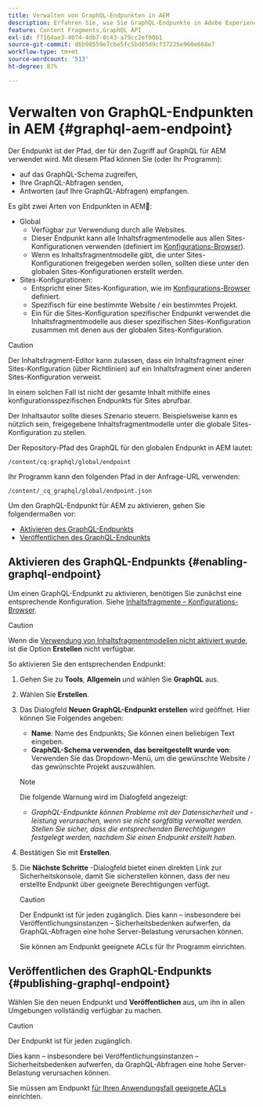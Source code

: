 ```yaml
---
title: Verwalten von GraphQL-Endpunkten in AEM
description: Erfahren Sie, wie Sie GraphQL-Endpunkte in Adobe Experience Manager as a Cloud Service für die Bereitstellung von Headless-Inhalten verwalten.
feature: Content Fragments,GraphQL API
exl-id: f7164ae3-4074-4db7-8c43-a79cc2ef00b1
source-git-commit: d6b98559e7cbe5fc5bd05d9cf37225e960e668e7
workflow-type: tm+mt
source-wordcount: '513'
ht-degree: 87%

---
```


# Verwalten von GraphQL-Endpunkten in AEM {#graphql-aem-endpoint}

Der Endpunkt ist der Pfad, der für den Zugriff auf GraphQL für AEM verwendet wird. Mit diesem Pfad können Sie (oder Ihr Programm):

* auf das GraphQL-Schema zugreifen,
* Ihre GraphQL-Abfragen senden,
* Antworten (auf Ihre GraphQL-Abfragen) empfangen.

Es gibt zwei Arten von Endpunkten in AEMٔ:

* Global
   * Verfügbar zur Verwendung durch alle Websites.
   * Dieser Endpunkt kann alle Inhaltsfragmentmodelle aus allen Sites-Konfigurationen verwenden (definiert im [Konfigurations-Browser](/help/sites-cloud/administering/content-fragments/setup.md#enable-content-fragment-functionality-configuration-browser)).
   * Wenn es Inhaltsfragmentmodelle gibt, die unter Sites-Konfigurationen freigegeben werden sollen, sollten diese unter den globalen Sites-Konfigurationen erstellt werden.
* Sites-Konfigurationen:
   * Entspricht einer Sites-Konfiguration, wie im [Konfigurations-Browser](/help/sites-cloud/administering/content-fragments/setup.md#enable-content-fragment-functionality-configuration-browser) definiert.
   * Spezifisch für eine bestimmte Website / ein bestimmtes Projekt.
   * Ein für die Sites-Konfiguration spezifischer Endpunkt verwendet die Inhaltsfragmentmodelle aus dieser spezifischen Sites-Konfiguration zusammen mit denen aus der globalen Sites-Konfiguration.

>[!CAUTION]
>
>Der Inhaltsfragment-Editor kann zulassen, dass ein Inhaltsfragment einer Sites-Konfiguration (über Richtlinien) auf ein Inhaltsfragment einer anderen Sites-Konfiguration verweist.
>
>In einem solchen Fall ist nicht der gesamte Inhalt mithilfe eines konfigurationsspezifischen Endpunkts für Sites abrufbar.
>
>Der Inhaltsautor sollte dieses Szenario steuern. Beispielsweise kann es nützlich sein, freigegebene Inhaltsfragmentmodelle unter die globale Sites-Konfiguration zu stellen.

Der Repository-Pfad des GraphQL für den globalen Endpunkt in AEM lautet:

`/content/cq:graphql/global/endpoint`

Ihr Programm kann den folgenden Pfad in der Anfrage-URL verwenden:

`/content/_cq_graphql/global/endpoint.json`

Um den GraphQL-Endpunkt für AEM zu aktivieren, gehen Sie folgendermaßen vor:

* [Aktivieren des GraphQL-Endpunkts](#enabling-graphql-endpoint)
* [Veröffentlichen des GraphQL-Endpunkts](#publishing-graphql-endpoint)

## Aktivieren des GraphQL-Endpunkts {#enabling-graphql-endpoint}

Um einen GraphQL-Endpunkt zu aktivieren, benötigen Sie zunächst eine entsprechende Konfiguration. Siehe [Inhaltsfragmente – Konfigurations-Browser](/help/sites-cloud/administering/content-fragments/setup.md#enable-content-fragment-functionality-configuration-browser).

>[!CAUTION]
>
>Wenn die [Verwendung von Inhaltsfragmentmodellen nicht aktiviert wurde](/help/sites-cloud/administering/content-fragments/setup.md#enable-content-fragment-functionality-configuration-browser), ist die Option **Erstellen** nicht verfügbar.

So aktivieren Sie den entsprechenden Endpunkt:

1. Gehen Sie zu **Tools**, **Allgemein** und wählen Sie **GraphQL** aus.
1. Wählen Sie **Erstellen**.
1. Das Dialogfeld **Neuen GraphQL-Endpunkt erstellen** wird geöffnet. Hier können Sie Folgendes angeben:
   * **Name**: Name des Endpunkts; Sie können einen beliebigen Text eingeben.
   * **GraphQL-Schema verwenden, das bereitgestellt wurde von**: Verwenden Sie das Dropdown-Menü, um die gewünschte Website / das gewünschte Projekt auszuwählen.

   >[!NOTE]
   >
   >Die folgende Warnung wird im Dialogfeld angezeigt:
   >
   >* *GraphQL-Endpunkte können Probleme mit der Datensicherheit und -leistung verursachen, wenn sie nicht sorgfältig verwaltet werden. Stellen Sie sicher, dass die entsprechenden Berechtigungen festgelegt werden, nachdem Sie einen Endpunkt erstellt haben.*

1. Bestätigen Sie mit **Erstellen**.
1. Die **Nächste Schritte** -Dialogfeld bietet einen direkten Link zur Sicherheitskonsole, damit Sie sicherstellen können, dass der neu erstellte Endpunkt über geeignete Berechtigungen verfügt.

   >[!CAUTION]
   >
   >Der Endpunkt ist für jeden zugänglich. Dies kann – insbesondere bei Veröffentlichungsinstanzen – Sicherheitsbedenken aufwerfen, da GraphQL-Abfragen eine hohe Server-Belastung verursachen können.
   >
   >Sie können am Endpunkt geeignete ACLs für Ihr Programm einrichten.

## Veröffentlichen des GraphQL-Endpunkts {#publishing-graphql-endpoint}

Wählen Sie den neuen Endpunkt und **Veröffentlichen** aus, um ihn in allen Umgebungen vollständig verfügbar zu machen.

>[!CAUTION]
>
>Der Endpunkt ist für jeden zugänglich.
>
>Dies kann – insbesondere bei Veröffentlichungsinstanzen – Sicherheitsbedenken aufwerfen, da GraphQL-Abfragen eine hohe Server-Belastung verursachen können.
>
>Sie müssen am Endpunkt [für Ihren Anwendungsfall geeignete ACLs](/help/headless/security/permissions.md) einrichten.
